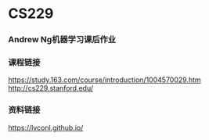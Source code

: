# CS229
### Andrew Ng机器学习课后作业
### 课程链接
https://study.163.com/course/introduction/1004570029.htm
http://cs229.stanford.edu/
### 资料链接
https://lvconl.github.io/
